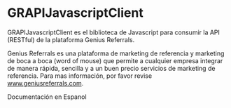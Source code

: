 GRAPIJavascriptClient
=====================

GRAPIJavascriptClient es el biblioteca de Javascript para consumir la API (RESTful) de la plataforma Genius Referrals.

Genius Referrals es una plataforma de marketing de referencia y marketing de boca a boca (word of mouse) que permite a cualquier empresa integrar de manera rápida, sencilla y a un buen precio servicios de marketing de referencia. Para mas información, por favor revise www.geniusreferrals.com.

Documentación en Espanol
